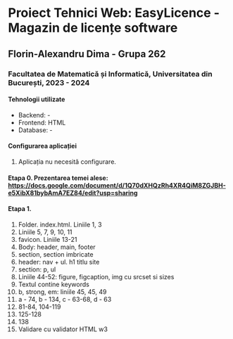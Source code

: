 # Proiect Tehnici Web: EasyLicence - Magazin de licențe software
## Florin-Alexandru Dima - Grupa 262
### Facultatea de Matematică și Informatică, Universitatea din București, 2023 - 2024

#### Tehnologii utilizate
- Backend: -
- Frontend: HTML
- Database: -

#### Configurarea aplicației
1. Aplicația nu necesită configurare.

#### Etapa 0. Prezentarea temei alese: https://docs.google.com/document/d/1Q70dXHQzRh4XR4QiM8ZGJBH-e5XibX81bybAmA7EZ84/edit?usp=sharing

#### Etapa 1.
1. Folder. index.html. Liniile 1, 3
2. Liniile 5, 7, 9, 10, 11
3. favicon. Liniile 13-21
4. Body: header, main, footer
5. section, section imbricate
6. header: nav + ul. h1 titlu site
7. section: p, ul
8. Liniile 44-52: figure, figcaption, img cu srcset si sizes
9. Textul contine keywords
10. b, strong, em: liniile 45, 45, 49
11. a - 74, b - 134, c - 63-68, d - 63
12. 81-84, 104-119
13. 125-128
14. 138
15. Validare cu validator HTML w3